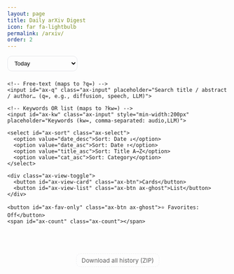 ```yaml
---
layout: page
title: Daily arXiv Digest
icon: far fa-lightbulb
permalink: /arxiv/
order: 2
---
```


<style>
  /* ===== Fancy+ Pro with History, filters, and subtle download ===== */
  .ax-wrap{display:flex;flex-direction:column;gap:14px}
  .ax-toolbar{display:flex;flex-wrap:wrap;gap:8px;align-items:center}
  .ax-input{flex:1;min-width:230px;padding:.55rem .75rem;border:1px solid var(--card-border-color,#e5e7eb);border-radius:12px}
  .ax-btn,.ax-select{padding:.5rem .7rem;border:1px solid var(--card-border-color,#e5e7eb);border-radius:10px;background:var(--bg,transparent);cursor:pointer;text-decoration:none;display:inline-block}
  .ax-select{min-width:160px}
  .ax-chip{padding:.35rem .6rem;border:1px solid var(--card-border-color,#e5e7eb);border-radius:999px;cursor:pointer;font-size:.9rem;opacity:.85}
  .ax-chip.active{background:#00000010;border-color:#00000030;opacity:1}
  .ax-count{opacity:.75;font-size:.9rem;margin-left:auto}
  .ax-grid{display:grid;gap:14px}
  .ax-card{padding:.6rem .9rem;border:1px solid var(--card-border-color,#e5e7eb);border-radius:14px}
  .ax-title{margin:.1rem 0 .35rem 0;line-height:1.2}
  .ax-meta{font-size:.92rem;opacity:.85;margin-bottom:.4rem;display:flex;flex-wrap:wrap;gap:6px}
  .ax-badge{font-size:.72rem;padding:.15rem .4rem;border-radius:6px;background:#0000000d;border:1px solid #0000001a}
  .ax-abs{margin:.35rem 0 0 0;white-space:pre-wrap}
  .ax-links{margin-top:.5rem;font-size:.95rem;display:flex;gap:10px;flex-wrap:wrap}
  .ax-actions{margin-left:auto;display:flex;gap:6px}
  .ax-ghost{border-color:#0000;background:#0000}
  .ax-skel{height:110px;border-radius:14px;background:linear-gradient(90deg,#00000008,#00000014,#00000008);background-size:200% 100%;animation:sh 1.1s linear infinite}
  @keyframes sh{0%{background-position:200% 0}100%{background-position:-200% 0}}
  .ax-empty{opacity:.7}
  .ax-hl{background:linear-gradient(transparent 60%, #ffe08a88 0)}
  .ax-row{display:flex;gap:10px;align-items:center}
  .ax-view-toggle .ax-btn{padding:.35rem .55rem}
  .ax-list .ax-card{display:flex;gap:12px;align-items:flex-start}
  .ax-leftbar{display:flex;flex-direction:column;gap:6px;align-items:center}
  .ax-star{cursor:pointer}
  .ax-toast{position:fixed;right:16px;bottom:16px;padding:.6rem .8rem;background:#111;color:#fff;border-radius:10px;opacity:.95;z-index:9999}
  .ax-footer{display:flex;justify-content:center;margin-top:10px}
  .ax-download{font-size:.85rem;opacity:.7;border:1px dashed var(--card-border-color,#e5e7eb);padding:.4rem .7rem;border-radius:10px;text-decoration:none}
  .ax-download:hover{opacity:.9}
</style>


<div class="ax-wrap" id="arxiv-app">
  <div class="ax-toolbar">
    <!-- History (Today + YYYY-MM-DD from backend) -->
    <select id="ax-date" class="ax-select">
      <option value="">Today</option>
    </select>

    <!-- Free-text (maps to ?q=) -->
    <input id="ax-q" class="ax-input" placeholder="Search title / abstract / author… (q=, e.g., diffusion, speech, LLM)">

    <!-- Keywords OR list (maps to ?kw=) -->
    <input id="ax-kw" class="ax-input" style="min-width:200px" placeholder="Keywords (kw=, comma-separated: audio,LLM)">

    <select id="ax-sort" class="ax-select">
      <option value="date_desc">Sort: Date ↓</option>
      <option value="date_asc">Sort: Date ↑</option>
      <option value="title_asc">Sort: Title A→Z</option>
      <option value="cat_asc">Sort: Category</option>
    </select>

    <div class="ax-view-toggle">
      <button id="ax-view-card" class="ax-btn">Cards</button>
      <button id="ax-view-list" class="ax-btn ax-ghost">List</button>
    </div>

    <button id="ax-fav-only" class="ax-btn ax-ghost">⭐ Favorites: Off</button>
    <span id="ax-count" class="ax-count"></span>
  </div>

  <div id="ax-chips" class="ax-row"></div>

  <div id="ax-grid" class="ax-grid"></div>
  <button id="ax-more" class="ax-btn" style="display:none;margin:0 auto;">Load more</button>

  <div class="ax-footer">
    <a id="ax-download" class="ax-download" href="#" rel="noopener" download>
      Download all history (ZIP)
    </a>
  </div>
</div>

